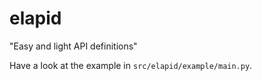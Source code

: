 # elapid

"Easy and light API definitions"

Have a look at the example in `src/elapid/example/main.py`.

